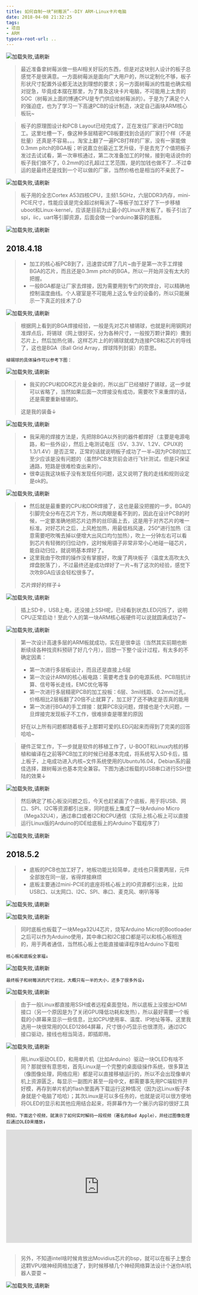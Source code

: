 ```yaml
---
title: 如何自制一块“树莓派”--DIY ARM-Linux卡片电脑
date: 2018-04-08 21:32:25
tags:
- 项目
- ARM
typora-root-url: ..
---
```


![加载失败,请刷新](/img/MiniPi0.jpg)

> 最近准备拿树莓派做一些AI相关好玩的东西，但是对这块别人设计的板子总感觉不是很满意。一方面树莓派是面向广大用户的，所以定制化不够，板子形状尺寸配置外设都无法达到理想的要求；另一方面树莓派的性能也确实相对捉急，毕竟成本摆在那里，为了普及这块卡片电脑，不可能用上太贵的SOC（树莓派上面的博通CPU是专门供应给树莓派的）。于是为了满足个人的强迫症，也为了学习一下高速PCB的设计制造，决定自己画块ARM核心板玩~



> 板子的原理图设计和PCB Layout已经完成了，正在发往厂家进行PCB加工。这里吐槽一下，像这种多层精密PCB板要找到合适的厂家打个样（不是批量）还真是不容易。。。淘宝上翻了一遍PCB打样的厂家，没有一家能做0.3mm pitch的BGA板；听说嘉立创最近工艺升级，于是去充了个值把板子发过去试试看，第一次审核通过，第二次准备加工的时候，接到电话说你的板子我们做不了，0.2mm的过孔超过工艺范围，是的加钱也做不了...不过幸运的是最终还是找到一个可以做的厂家，当然价格也是相当的不亲民了~

![加载失败,请刷新](/img/MiniPi12.jpg)

>  板子用的全志Cortex A53四核CPU，主频1.5GHz，六层DDR3内存，mini-PCIE尺寸，性能应该是完全超过树莓派了~等板子加工好了下一步移植uboot和Linux-kernel，应该是目前为止最小的Linux开发板了。板子引出了spi，iic，uart等引脚资源，后面会做一个arduino兼容的底板。

![加载失败,请刷新](/img/MiniPi1.jpg)

<!--more-->


## **2018.4.18**

> * 加工的核心板PCB到了，迅速尝试焊了几片~由于是第一次手工焊接BGA的芯片，而且还是0.3mm pitch的BGA，所以一开始并没有太大的把握。
> * 一般BGA都是让厂家去焊接，因为需要用到专门的吹焊台，可以精确地控制温度曲线。个人寝室是不可能用上这么专业的设备的，所以只能展示一下真正的技术了:D

![加载失败,请刷新](/img/MiniPi3.jpg)

> 根据网上看到的BGA焊接经验，一般是先对芯片植锡球，也就是利用钢网对准焊点后，将锡球（网上很好买，分为各种尺寸，一般按万颗计算的）撒到芯片上，然后加热化锡，这样芯片上的的锡球就成为连接PCB和芯片的导线了，这也是BGA（Ball Grid Array，焊球阵列封装）的意思。

```
植锡球的具体操作可以参考下图：
```

![加载失败,请刷新](/img/MiniPi5.jpg)

> * 我买的CPU和DDR芯片是全新的，所以出厂已经植好了锡球，这一步就可以省略了，当然如果后面一次焊接没有成功，需要吹下来重焊的话，还是需要重新植锡的。
>
> 这是我的装备↓

![加载失败,请刷新](/img/MiniPi6.jpg)

> * 我采用的焊接方法是，先把除BGA以外别的器件都焊好（主要是电源电路，和一些外设），然后上电测试电压（5V、3.3V、1.2V、CPUX的1.3/1.4V）是否正常，正常的话就说明板子成功了一半~因为PCB的加工至少应该是没有问题的（虽然PCB发货前会进行飞针测试，但是只保证通路，短路是很难检查出来的）。
> * 很幸运我这块板子没有发现任何问题，这又说明了我的走线和规则设定是ok的。

![加载失败,请刷新](/img/MiniPi7.jpg)

> * 然后就是最重要的CPU和DDR焊接了，这也是最没把握的一步。BGA的引脚完全分布在芯片下方，所以肉眼是看不到的，因此在设计PCB的时候，一定要准确地把芯片边界的丝印画上去，这是用于对齐芯片的唯一标准。对好芯片之后，上风枪加热，用最低档风速，250°进行加热（注意需要吧吹嘴去掉以便增大出风口均匀加热），吹上一分钟左右可以看到芯片有轻微的归位动作，这时候用镊子非常非常小心地碰一碰芯片，能自动归位，就说明基本焊好了。
> * 这里我由于吹焊的操作没有掌握好，吹废了两块板子（温度太高吹太久焊盘脱落了），不过最终还是成功焊好了一片~有了这次的经验，感觉下次吹BGA应该会轻松很多了。
>
> 芯片焊好的样子↓

![加载失败,请刷新](/img/MiniPi8.jpg)

> 插上SD卡，USB上电，还没接上SSH呢，已经看到状态LED闪烁了，说明CPU正常启动！至此个人的第一块ARM核心板硬件可以说就圆满成功了~

![加载失败,请刷新](/img/MiniPi9.jpg)

> 第一次设计高速多层的ARM板就成功，实在是很幸运（当然其实前期也断断续续各种找资料预研了好几个月），回想一下整个设计过程，有太多的不确定因素：
>
> * 第一次进行多层板设计，而且还是直接上6层
> * 第一次设计ARM的核心板电路：需要考虑复杂的电源系统、PCB阻抗计算、信号等长走线，EMC优化等等
> * 第一次进行多层精密PCB的加工投板：6层、3mil线距、0.2mm过孔，价格相比2层板翻了20倍不止就算了，加工好了还不确定是否真的能用
> * 第一次进行BGA的手工焊接：就算PCB没问题，焊接也是个大问题，一旦焊接完发现板子不工作，很难排查是哪里的原因
>
> 好在以上所有问题都随着板子上那颗可爱的LED闪起来而得到了完美的回答哈哈~

  

> 硬件正常工作，下一步就是软件的移植工作了，U-BOOT和Linux内核的移植和编译在之前等PCB加工的时候已经基本完成，将系统写入SD卡后，插上板子，上电成功进入内核~文件系统使用的Ubuntu16.04，Debian系的最佳选择，跟树莓派也基本完全兼容。下图为通过板载的USB串口进行SSH登陆的效果↓

![加载失败,请刷新](/img/MiniPi10.jpg)

>然后确定了核心板没问题之后，今天也赶紧画了个底板，用于将USB、网口、SPI、I2C等资源都引出来，同时底板上集成了一块Arduino Micro（Mega32U4），通过串口或者I2C和CPU通信（实际上核心板上可以直接运行Linux版的Arduino的IDE给底板上的Arduino下载程序了）

![加载失败,请刷新](/img/MiniPi11.jpg)

## **2018.5.2**

> * 底板的PCB也加工好了，地板功能比较简单，走线也只需要两层，元件全部放在同一层，省得焊接麻烦
> * 底板主要通过mini-PCIE的底座将核心板上的IO资源都引出来，比如USB口、以太网口、I2C、SPI、串口、麦克风、喇叭等等

![加载失败,请刷新](/img/MiniPi13.jpg)

![加载失败,请刷新](/img/MiniPi14.jpg)

> 同时底板也板载了一块Mega32U4芯片，烧写Arduino Micro的Bootloader之后可以作为Arduino使用，其中串口和I2C接口都是可以和核心板相连的，用于两者通信，当然核心板上也能直接编译程序给Arduino下载啦

```
核心板和底板全家福↓
```

![加载失败,请刷新](/img/MiniPi15.jpg)

```
最终板子和树莓派的尺寸对比，大概只有一半的大小，还多了很多外设↓
```

![加载失败,请刷新](/img/MiniPi16.jpg)

> 由于一般Linux都直接用SSH或者远程桌面登陆，所以底板上没接出HDMI接口（另一个原因是为了关闭GPU降低功耗和发热），所以最好需要一个板载的小屏幕来显示一些信息，比如CPU使用率、温度、IP地址等等。这里我选用一块很常用的OLED12864屏幕，尺寸很小巧显示也很漂亮，通过I2C接口驱动，接线也相当简洁，即插即用。

![加载失败,请刷新](/img/MiniPi17.jpg)

> 用Linux驱动OLED，和用单片机（比如Arduino）驱动一块OLED有啥不同？那就很有意思啦，首先Linux是一个完整的桌面级操作系统，很多算法（像图像处理，网络应用）都是可以直接移植运行的，所以不会出现像单片机上资源匮乏，每显示一副图片甚至一段中文，都需要事先用PC端软件开好模，再存到单片机的flash里面再下载运行这种情况（因为这Linux板子本身就是个电脑了哈哈）；其次Linux是可以多任务的，也就是说可以很方便地将OLED的显示和其他应用结合起来，将屏幕作为一个展示内容的很好工具

```
例如，下面这个视频，就演示了如何实时解码一段视频（著名的Bad Apple），并经过图像处理后通过OLED来播放↓
```

<div style="height: 0;padding-bottom: 61%;position: relative;">
<iframe width="560" height="315" src="http://player.youku.com/embed/XMzU3ODg0ODQwNA" frameborder="0" allowfullscreen="" style="position: absolute;height: 100%;width: 100%;"></iframe></div> 

<br/>

> 另外，不知道intel啥时候肯放出Movidius芯片的bsp，就可以在板子上整合这颗VPU做神经网络加速了，到时候移植几个神经网络算法设计个迷你AI机器人耍耍 ~

![加载失败,请刷新](/img/MiniPi4.jpg)